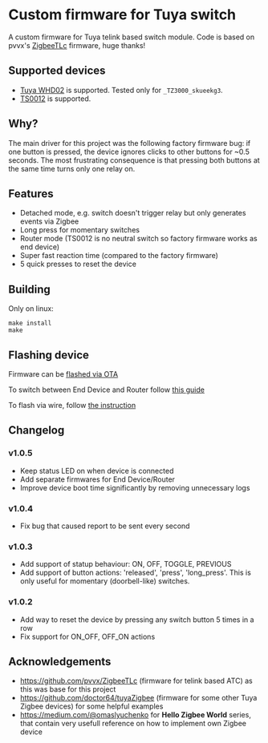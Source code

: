 # Custom firmware for Tuya switch

A custom firmware for Tuya telink based switch module. Code is based on pvvx's [ZigbeeTLc](https://github.com/pvvx/ZigbeeTLc) firmware, huge thanks!

## Supported devices

- [Tuya WHD02](https://www.zigbee2mqtt.io/devices/WHD02.html) is supported. Tested only for `_TZ3000_skueekg3`. 
- [TS0012](https://www.zigbee2mqtt.io/devices/TS0012_switch_module.html) is supported. 

## Why?

The main driver for this project was the following factory firmware bug: if one button is pressed, the device ignores clicks to other buttons for ~0.5 seconds. The most frustrating consequence is that pressing both buttons at the same time turns only one relay on.

## Features

- Detached mode, e.g. switch doesn't trigger relay but only generates events via Zigbee
- Long press for momentary switches
- Router mode (TS0012 is no neutral switch so factory firmware works as end device)
- Super fast reaction time (compared to the factory firmware)
- 5 quick presses to reset the device

## Building

Only on linux:

```
make install
make
```

## Flashing device

Firmware can be [flashed via OTA](./docs/ota_flash.md)

To switch between End Device and Router follow [this guide](./docs/change_device_type.md)

To flash via wire, follow [the instruction](./docs/ts0012_flashing_via_wire.md)

## Changelog

### v1.0.5

- Keep status LED on when device is connected
- Add separate firmwares for End Device/Router
- Improve device boot time significantly by removing unnecessary logs 

### v1.0.4

- Fix bug that caused report to be sent every second

### v1.0.3

- Add support of statup behaviour: ON, OFF, TOGGLE, PREVIOUS
- Add support of button actions: 'released', 'press', 'long_press'. This is only useful for momentary (doorbell-like) switches.

### v1.0.2

- Add way to reset the device by pressing any switch button 5 times in a row 
- Fix support for ON_OFF, OFF_ON actions


## Acknowledgements

- https://github.com/pvvx/ZigbeeTLc (firmware for telink based ATC) as this was base for this project
- https://github.com/doctor64/tuyaZigbee (firmware for some other Tuya Zigbee devices) for some helpful examples
- https://medium.com/@omaslyuchenko for **Hello Zigbee World** series, that contain very usefull reference on how to implement own Zigbee device 
